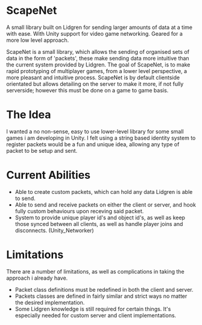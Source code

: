 # ScapeNet
A small library built on Lidgren for sending larger amounts of data at a time with ease. With Unity support for video game networking. Geared for a more low level approach.

ScapeNet is a small library, which allows the sending of organised sets of data in the form of 'packets', these make sending data more intuitive than the current system provided by Lidgren. The goal of ScapeNet, is to make rapid prototyping of multiplayer games, from a lower level perspective, a more pleasant and intuitive process. ScapeNet is by default clientside orientated but allows detailing on the server to make it more, if not fully serverside; however this must be done on a game to game basis.

# The Idea
I wanted a no non-sense, easy to use lower-level library for some small games i am developing in Unity. I felt using a string based identity system to register packets would be a fun and unique idea, allowing any type of packet to be setup and sent.

# Current Abilities

- Able to create custom packets, which can hold any data Lidgren is able to send.
- Able to send and receive packets on either the client or server, and hook fully custom behaviours upon receving said packet.
- System to provide unique player id's and object id's, as well as keep those synced between all clients, as well as handle player joins and disconnects. (Unity_Networker)

# Limitations

There are a number of limitations, as well as complications in taking the approach i already have.

- Packet class definitions must be redefined in both the client and server.
- Packets classes are defined in fairly similar and strict ways no matter the desired implementation.
- Some Lidgren knowledge is still required for certain things. It's especially needed for custom server and client implementations.
